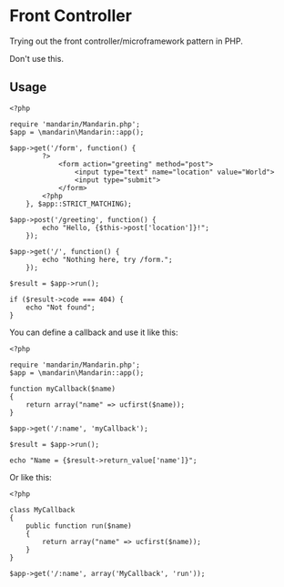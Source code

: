 # Front Controller

Trying out the front controller/microframework pattern in PHP.

Don't use this.

## Usage

    <?php

    require 'mandarin/Mandarin.php';
    $app = \mandarin\Mandarin::app();

    $app->get('/form', function() {
            ?>
                <form action="greeting" method="post">
                    <input type="text" name="location" value="World">
                    <input type="submit">
                </form>
            <?php
        }, $app::STRICT_MATCHING);

    $app->post('/greeting', function() {
            echo "Hello, {$this->post['location']}!";
        });

    $app->get('/', function() {
            echo "Nothing here, try /form.";
        });

    $result = $app->run();

    if ($result->code === 404) {
        echo "Not found";
    }

You can define a callback and use it like this:

    <?php

    require 'mandarin/Mandarin.php';
    $app = \mandarin\Mandarin::app();

    function myCallback($name)
    {
        return array("name" => ucfirst($name));
    }

    $app->get('/:name', 'myCallback');

    $result = $app->run();

    echo "Name = {$result->return_value['name']}";

Or like this:

    <?php

    class MyCallback
    {
        public function run($name)
        {
            return array("name" => ucfirst($name));
        }
    }

    $app->get('/:name', array('MyCallback', 'run'));

